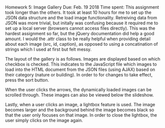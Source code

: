 Homework 5: Image Gallery
Due: Feb. 19 2018
Time spent: This assignment took longer than the others. It took at least 10 hours for me to set up the JSON data structure and the load image functionality. Retreiving data from JSON was more trivial, but initally was confusing because it required me to set up a local server (browsers cannot access files directly). This was the hardest assignment so far, but the jQuery documentation did help a good amount. I would the .attr class to be really helpful when providing detail about each image (src, id, caption), as opposed to using a concatination of strings which I used at first but felt messy.

The layout of the gallery is as follows. Images are displayed based on which checkbox is checked. This indicates to the JavaScript file which images to load into the HTML document from the JSON files (using AJAX) based on their category (nature or building). In order to for changes to take effect, press the sort button.

When the user clicks the arrows, the dynamically loaded images can be scrolled through. These images can also be viewed below the slideshow.

Lastly, when a user clicks an image, a lightbox feature is used. The image becomes larger and the background behind the image becomes black so that the user only focuses on that image. In order to close the lightbox, the user simply clicks on the image again.